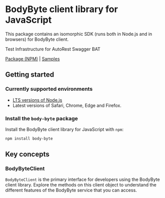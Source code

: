 # BodyByte client library for JavaScript

This package contains an isomorphic SDK (runs both in Node.js and in browsers) for BodyByte client.

Test Infrastructure for AutoRest Swagger BAT

[Package (NPM)](https://www.npmjs.com/package/body-byte) |
[Samples](https://github.com/Azure-Samples/azure-samples-js-management)

## Getting started

### Currently supported environments

- [LTS versions of Node.js](https://nodejs.org/about/releases/)
- Latest versions of Safari, Chrome, Edge and Firefox.


### Install the `body-byte` package

Install the BodyByte client library for JavaScript with `npm`:

```bash
npm install body-byte
```


## Key concepts

### BodyByteClient

`BodyByteClient` is the primary interface for developers using the BodyByte client library. Explore the methods on this client object to understand the different features of the BodyByte service that you can access.

